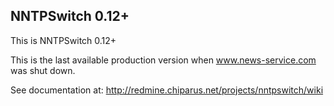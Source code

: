 NNTPSwitch 0.12+
----------------

This is NNTPSwitch 0.12+

This is the last available production version when www.news-service.com was shut down.

See documentation at: http://redmine.chiparus.net/projects/nntpswitch/wiki

